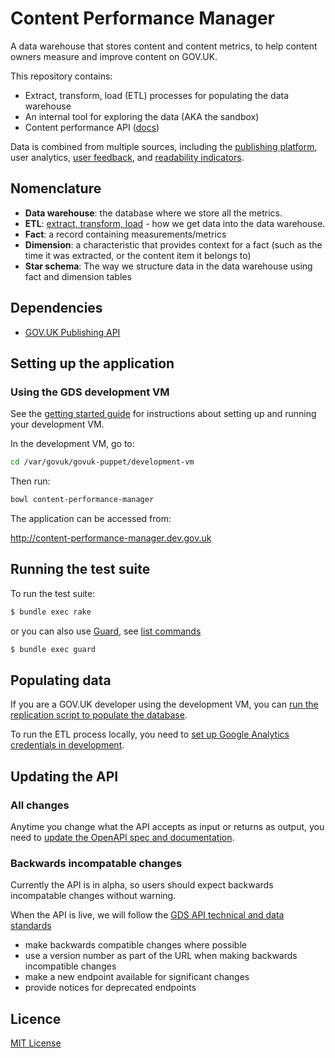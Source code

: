 # Content Performance Manager

A data warehouse that stores content and content metrics, to help content owners measure and improve content on GOV.UK.

This repository contains:
- Extract, transform, load (ETL) processes for populating the data warehouse
- An internal tool for exploring the data (AKA the sandbox)
- Content performance API ([docs](content-performance-api.publishing.service.gov.uk/#gov-uk-content-performance-api))

Data is combined from multiple sources, including the [publishing platform](https://github.com/alphagov/publishing-api), user analytics, [user feedback](https://github.com/alphagov/feedback), and [readability indicators](https://github.com/alphagov/govuk-content-quality-metrics).

## Nomenclature

- **Data warehouse**: the database where we store all the metrics.
- **ETL**: [extract, transform, load](https://en.wikipedia.org/wiki/Extract,_transform,_load) - how we get data into the data warehouse.
- **Fact**: a record containing measurements/metrics
- **Dimension**: a characteristic that provides context for a fact (such as the time it was extracted, or the content item it belongs to)
- **Star schema**: The way we structure data in the data warehouse using fact and dimension tables

## Dependencies
- [GOV.UK Publishing API](https://github.com/alphagov/publishing-api)

## Setting up the application

### Using the GDS development VM

See the [getting started guide](https://docs.publishing.service.gov.uk/getting-started.html) for instructions about setting up and running your development VM.

In the development VM, go to:

```bash
cd /var/govuk/govuk-puppet/development-vm
```

Then run:

 ```bash
 bowl content-performance-manager
 ```

The application can be accessed from:

http://content-performance-manager.dev.gov.uk

## Running the test suite
To run the test suite:
 ```bash
 $ bundle exec rake
 ```

 or you can also use [Guard](https://github.com/guard/guard), see [list commands](https://github.com/guard/guard/wiki/List-of-Guard-Commands)

 ```bash
 $ bundle exec guard
 ```

## Populating data
If you are a GOV.UK developer using the development VM, you can [run the replication script to populate the database](doc/import_production_data.md).

To run the ETL process locally, you need to  [set up Google Analytics credentials in development](doc/google_analytics_setup.md).

## Updating the API
### All changes
Anytime you change what the API accepts as input or returns as output, you need to [update the OpenAPI spec and documentation](doc/api/README.md).

### Backwards incompatable changes
Currently the API is in alpha, so users should expect backwards incompatable changes without warning.

When the API is live, we will follow the [GDS API technical and data standards](https://www.gov.uk/guidance/gds-api-technical-and-data-standards#iterate-your-api)
- make backwards compatible changes where possible
- use a version number as part of the URL when making backwards incompatible changes
- make a new endpoint available for significant changes
- provide notices for deprecated endpoints

## Licence

[MIT License](LICENCE)

[docker]: https://www.docker.com/
[docker compose]: https://docs.docker.com/compose/overview/
[GOV.UK replication scripts]: https://docs.publishing.service.gov.uk/manual/replicate-app-data-locally.html

